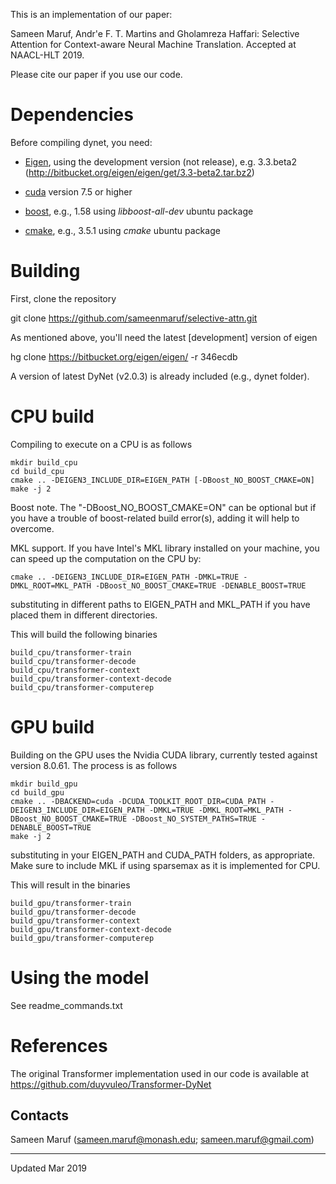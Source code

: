 This is an implementation of our paper:

Sameen Maruf, Andr\'e F. T. Martins and Gholamreza Haffari: Selective Attention for Context-aware Neural Machine Translation. Accepted at NAACL-HLT 2019.

Please cite our paper if you use our code. 

# Dependencies

Before compiling dynet, you need:

 * [Eigen](https://bitbucket.org/eigen/eigen), using the development version (not release), e.g. 3.3.beta2 (http://bitbucket.org/eigen/eigen/get/3.3-beta2.tar.bz2)

 * [cuda](https://developer.nvidia.com/cuda-toolkit) version 7.5 or higher

 * [boost](http://www.boost.org/), e.g., 1.58 using *libboost-all-dev* ubuntu package

 * [cmake](https://cmake.org/), e.g., 3.5.1 using *cmake* ubuntu package

# Building

First, clone the repository

git clone https://github.com/sameenmaruf/selective-attn.git

As mentioned above, you'll need the latest [development] version of eigen

hg clone https://bitbucket.org/eigen/eigen/ -r 346ecdb

A version of latest DyNet (v2.0.3) is already included (e.g., dynet folder). 

# CPU build

Compiling to execute on a CPU is as follows

    mkdir build_cpu
    cd build_cpu
    cmake .. -DEIGEN3_INCLUDE_DIR=EIGEN_PATH [-DBoost_NO_BOOST_CMAKE=ON]
    make -j 2

Boost note. The "-DBoost_NO_BOOST_CMAKE=ON" can be optional but if you have a trouble of boost-related build error(s), adding it will help to overcome. 

MKL support. If you have Intel's MKL library installed on your machine, you can speed up the computation on the CPU by:

    cmake .. -DEIGEN3_INCLUDE_DIR=EIGEN_PATH -DMKL=TRUE -DMKL_ROOT=MKL_PATH -DBoost_NO_BOOST_CMAKE=TRUE -DENABLE_BOOST=TRUE

substituting in different paths to EIGEN_PATH and MKL_PATH if you have placed them in different directories. 

This will build the following binaries
    
    build_cpu/transformer-train
    build_cpu/transformer-decode
    build_cpu/transformer-context
    build_cpu/transformer-context-decode
    build_cpu/transformer-computerep

# GPU build

Building on the GPU uses the Nvidia CUDA library, currently tested against version 8.0.61.
The process is as follows

    mkdir build_gpu
    cd build_gpu
    cmake .. -DBACKEND=cuda -DCUDA_TOOLKIT_ROOT_DIR=CUDA_PATH -DEIGEN3_INCLUDE_DIR=EIGEN_PATH -DMKL=TRUE -DMKL_ROOT=MKL_PATH -DBoost_NO_BOOST_CMAKE=TRUE -DBoost_NO_SYSTEM_PATHS=TRUE -DENABLE_BOOST=TRUE
    make -j 2

substituting in your EIGEN_PATH and CUDA_PATH folders, as appropriate. Make sure to include MKL if using sparsemax as it is implemented for CPU.

This will result in the binaries

    build_gpu/transformer-train
    build_gpu/transformer-decode
    build_gpu/transformer-context
    build_gpu/transformer-context-decode
    build_gpu/transformer-computerep

# Using the model

See readme_commands.txt

# References

The original Transformer implementation used in our code is available at https://github.com/duyvuleo/Transformer-DyNet

## Contacts

Sameen Maruf (sameen.maruf@monash.edu; sameen.maruf@gmail.com)

---
Updated Mar 2019
